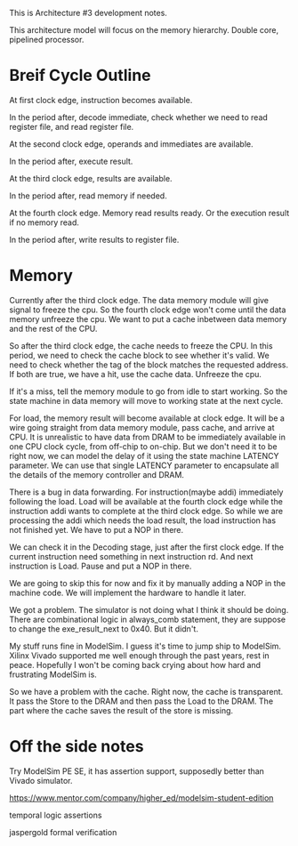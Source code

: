 This is Architecture #3 development notes.

This architecture model will focus on the memory hierarchy. Double core, pipelined processor.

# Breif Cycle Outline

At first clock edge, instruction becomes available.

In the period after, decode immediate, check whether we need to read register file, and read register file.

At the second clock edge, operands and immediates are available.

In the period after, execute result.

At the third clock edge, results are available.

In the period after, read memory if needed. 

At the fourth clock edge. Memory read results ready. Or the execution result if no memory read.

In the period after, write results to register file.

# Memory 

Currently after the third clock edge. The data memory module will give signal to freeze the cpu. So the fourth clock edge won't come until the data memory unfreeze the cpu. We want to put a cache inbetween data memory and the rest of the CPU. 

So after the third clock edge, the cache needs to freeze the CPU. In this period, we need to check the cache block to see whether it's valid. We need to check whether the tag of the block matches the requested address. If both are true, we have a hit, use the cache data. Unfreeze the cpu. 

If it's a miss, tell the memory module to go from idle to start working. So the state machine in data memory will move to working state at the next cycle.

For load, the memory result will become available at clock edge. It will be a wire going straight from data memory module, pass cache, and arrive at CPU. It is unrealistic to have data from DRAM to be immediately available in one CPU clock cycle, from off-chip to on-chip. But we don't need it to be right now, we can model the delay of it using the state machine LATENCY parameter. We can use that single LATENCY parameter to encapsulate all the details of the memory controller and DRAM. 

There is a bug in data forwarding. For instruction(maybe addi) immediately following the load. Load will be available at the fourth clock edge while the instruction addi wants to complete at the third clock edge. So while we are processing the addi which needs the load result, the load instruction has not finished yet. We have to put a NOP in there.

We can check it in the Decoding stage, just after the first clock edge. If the current instruction need something in next instruction rd. And next instruction is Load. Pause and put a NOP in there. 

We are going to skip this for now and fix it by manually adding a NOP in the machine code. We will implement the hardware to handle it later.

We got a problem. The simulator is not doing what I think it should be doing. There are combinational logic in always_comb statement, they are suppose to change the exe_result_next to 0x40. But it didn't. 

My stuff runs fine in ModelSim. I guess it's time to jump ship to ModelSim. Xilinx Vivado supported me well enough through the past years, rest in peace. Hopefully I won't be coming back crying about how hard and frustrating ModelSim is.

So we have a problem with the cache. Right now, the cache is transparent. It pass the Store to the DRAM and then pass the Load to the DRAM. The part where the cache saves the result of the store is missing. 

# Off the side notes
Try ModelSim PE SE, it has assertion support, supposedly better than Vivado simulator.

https://www.mentor.com/company/higher_ed/modelsim-student-edition

temporal logic assertions

jaspergold formal verification